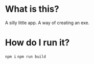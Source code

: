 # What is this? 

A silly little app. 
A way of creating an exe.

# How do I run it? 

`npm i`
`npm run build`

